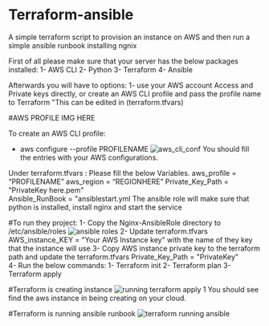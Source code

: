 # Terraform-ansible
A simple terraform script to provision an instance on AWS and then run a simple  ansible runbook   installing ngnix 


First of all please make sure that your server has the below packages installed:
1- AWS CLI
2- Python
3- Terraform
4- Ansible

Afterwards you will have to options:
1-	use your AWS account Access and Private keys directly, or create an AWS CLI profile and pass the profile name to Terraform "This can be edited in (terraform.tfvars)


#AWS PROFILE IMG HERE


To create an AWS CLI profile: 
- aws configure --profile PROFILENAME
![aws_cli_conf](https://user-images.githubusercontent.com/7353494/42449091-a42aae36-837f-11e8-931c-3f26ced54a3c.png)
You should fill the entries with your AWS configurations.

Under terraform.tfvars :
Please fill the below Variables. 
aws_profile = “PROFILENAME”
aws_region = “REGIONHERE” 
Private_Key_Path = "PrivateKey here.pem"         
Ansible_RunBook = "ansiblestart.yml
The ansible role will make sure that python is installed, install nginx and start the service 

#To run they project:
1-	Copy the Nginx-AnsibleRole directory to /etc/ansible/roles
![ansible roles](https://user-images.githubusercontent.com/7353494/42449090-a40d3798-837f-11e8-9a92-180e3e339b66.png)
2-	Update terraform.tfvars  AWS_instance_KEY = "Your AWS Instance key" with the name of they key that the instance will use
3-	Copy AWS instance private key to the terraform path and update the terraform.tfvars  Private_Key_Path = "PrivateKey"    
4-	Run the below commands:
1-	Terraform init
2-	Terraform plan
3-	Terraform apply

#Terraform is creating instance
![running terraform apply 1](https://user-images.githubusercontent.com/7353494/42449092-a44bf442-837f-11e8-8ad6-f1c419fa05a8.png)
You should see find the aws instance in being creating on your cloud.

#Terraform is running ansible runbook
![terraform running ansible](https://user-images.githubusercontent.com/7353494/42449094-a4acb336-837f-11e8-939f-fb43c1c73495.png)


